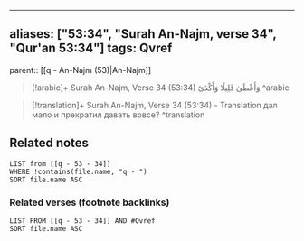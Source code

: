 
---
aliases: ["53:34", "Surah An-Najm, verse 34", "Qur'an 53:34"]
tags: Qvref
---

parent:: [[q - An-Najm (53)|An-Najm]]

> [!arabic]+ Surah An-Najm, Verse 34 (53:34)
> <span class="quran-arabic">وَأَعْطَىٰ قَلِيلًا وَأَكْدَىٰٓ</span>
^arabic

> [!translation]+ Surah An-Najm, Verse 34 (53:34) - Translation
> дал мало и прекратил давать вовсе?
^translation



## Related notes
```dataview
LIST from [[q - 53 - 34]]
WHERE !contains(file.name, "q - ")
SORT file.name ASC
```

### Related verses (footnote backlinks)
```dataview
LIST FROM [[q - 53 - 34]] AND #Qvref
SORT file.name ASC
```

